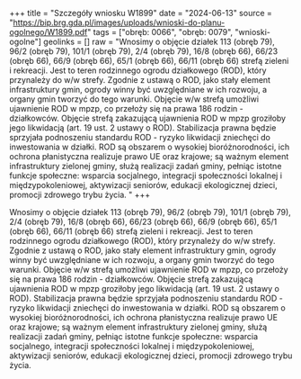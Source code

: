 +++
title = "Szczegóły wniosku W1899"
date = "2024-06-13"
source = "https://bip.brg.gda.pl/images/uploads/wnioski-do-planu-ogolnego/W1899.pdf"
tags = ["obręb: 0066", "obręb: 0079", "wnioski-ogolne"]
geolinks = []
raw = "Wnosimy o objęcie działek 113 (obręb 79), 96/2 (obręb 79), 101/1 (obręb 79), 2/4 (obręb 79), 16/8 (obręb 66), 66/23 (obręb 66), 66/9 (obręb 66), 65/1 (obręb 66), 66/11 (obręb 66) strefą zieleni i rekreacji. Jest to teren rodzinnego ogrodu działkowego (ROD), który przynależy do w/w strefy. Zgodnie z ustawą o ROD, jako stały element infrastruktury gmin, ogrody winny być uwzględniane w ich rozwoju, a organy gmin tworzyć do tego warunki. Objęcie w/w strefą umożliwi ujawnienie ROD w mpzp, co przełoży się na prawa 186 rodzin - działkowców. Objęcie strefą zakazującą ujawnienia ROD w mpzp groziłoby jego likwidacją (art. 19 ust. 2 ustawy o ROD). Stabilizacja prawna będzie sprzyjała podnoszeniu standardu ROD - ryzyko likwidacji zniechęci do inwestowania w działki. ROD są obszarem o wysokiej bioróżnorodności, ich ochrona płanistyczna realizuje prawo UE oraz krajowe; są ważnym element infrastruktury zielonej gminy, służą realizacji zadań gminy, pełniąc istotne funkcje społeczne: wsparcia socjalnego, integracji społeczności lokalnej i międzypokoleniowej, aktywizacji seniorów, edukacji ekologicznej dzieci, promocji zdrowego trybu życia. "
+++

Wnosimy o objęcie działek 113 (obręb 79), 96/2 (obręb 79), 101/1 (obręb 79), 2/4 (obręb 79), 16/8
(obręb 66), 66/23 (obręb 66), 66/9 (obręb 66), 65/1 (obręb 66), 66/11 (obręb 66) strefą zieleni i rekreacji. Jest to
teren rodzinnego ogrodu działkowego (ROD), który przynależy do w/w strefy. Zgodnie z ustawą o ROD, jako stały
element infrastruktury gmin, ogrody winny być uwzględniane w ich rozwoju, a organy gmin tworzyć do tego
warunki. Objęcie w/w strefą umożliwi ujawnienie ROD w mpzp, co przełoży się na prawa 186 rodzin -
działkowców. Objęcie strefą zakazującą ujawnienia ROD w mpzp groziłoby jego likwidacją (art. 19 ust. 2 ustawy o
ROD). Stabilizacja prawna będzie sprzyjała podnoszeniu standardu ROD - ryzyko likwidacji zniechęci do
inwestowania w działki. ROD są obszarem o wysokiej bioróżnorodności, ich ochrona płanistyczna realizuje prawo
UE oraz krajowe; są ważnym element infrastruktury zielonej gminy, służą realizacji zadań gminy, pełniąc istotne
funkcje społeczne: wsparcia socjalnego, integracji społeczności lokalnej i międzypokoleniowej, aktywizacji
seniorów, edukacji ekologicznej dzieci, promocji zdrowego trybu życia.



